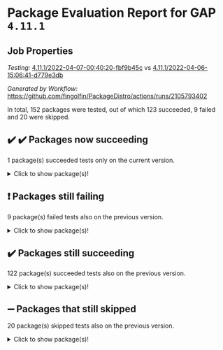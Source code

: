 # Package Evaluation Report for GAP `4.11.1`

## Job Properties

*Testing:* [4.11.1/2022-04-07-00:40:20-fbf9b45c](https://github.com/fingolfin/PackageDistro/blob/data/reports/4.11.1/2022-04-07-00:40:20-fbf9b45c) vs [4.11.1/2022-04-06-15:06:41-d779e3db](https://github.com/fingolfin/PackageDistro/blob/data/reports/4.11.1/2022-04-06-15:06:41-d779e3db)

*Generated by Workflow:* https://github.com/fingolfin/PackageDistro/actions/runs/2105793402

In total, 152 packages were tested, out of which 123 succeeded, 9 failed and 20 were skipped.

## :heavy_check_mark: :heavy_check_mark: Packages now succeeding

1 package(s) succeeded tests only on the current version.<details> <summary>Click to show package(s)!</summary>

- corelg 1.56 [(success)](https://github.com/fingolfin/PackageDistro/runs/5860405459?check_suite_focus=true) vs corelg 1.55 [(skipped)](https://github.com/fingolfin/PackageDistro/runs/5852842967?check_suite_focus=true) <br>
</details>

## :exclamation: Packages still failing

9 package(s) failed tests also on the previous version.<details> <summary>Click to show package(s)!</summary>

- fining 1.4.1 [(failure)](https://github.com/fingolfin/PackageDistro/runs/5860406421?check_suite_focus=true)<br>
- francy 1.2.4 [(failure)](https://github.com/fingolfin/PackageDistro/runs/5860406660?check_suite_focus=true)<br>
- hap 1.38 [(failure)](https://github.com/fingolfin/PackageDistro/runs/5860407095?check_suite_focus=true)<br>
- normalizinterface 1.3.2 [(failure)](https://github.com/fingolfin/PackageDistro/runs/5860408427?check_suite_focus=true)<br>
- packagemanager 1.2 [(failure)](https://github.com/fingolfin/PackageDistro/runs/5860408705?check_suite_focus=true)<br>
- recog 1.3.2 [(failure)](https://github.com/fingolfin/PackageDistro/runs/5860409494?check_suite_focus=true)<br>
- transgrp 3.6.1 [(failure)](https://github.com/fingolfin/PackageDistro/runs/5860410223?check_suite_focus=true)<br>
- unitlib 4.0.0 [(failure)](https://github.com/fingolfin/PackageDistro/runs/5860410330?check_suite_focus=true)<br>
- yangbaxter 0.9.0 [(failure)](https://github.com/fingolfin/PackageDistro/runs/5860410568?check_suite_focus=true)<br>
</details>

## :heavy_check_mark: Packages still succeeding

122 package(s) succeeded tests also on the previous version.<details> <summary>Click to show package(s)!</summary>

- ace 5.4 [(success)](https://github.com/fingolfin/PackageDistro/runs/5860404373?check_suite_focus=true)<br>
- aclib 1.3.2 [(success)](https://github.com/fingolfin/PackageDistro/runs/5860404417?check_suite_focus=true)<br>
- agt 0.2 [(success)](https://github.com/fingolfin/PackageDistro/runs/5860404480?check_suite_focus=true)<br>
- alnuth 3.2.1 [(success)](https://github.com/fingolfin/PackageDistro/runs/5860404528?check_suite_focus=true)<br>
- anupq 3.2.6 [(success)](https://github.com/fingolfin/PackageDistro/runs/5860404662?check_suite_focus=true)<br>
- atlasrep 2.1.2 [(success)](https://github.com/fingolfin/PackageDistro/runs/5860404740?check_suite_focus=true)<br>
- autodoc 2022.03.10 [(success)](https://github.com/fingolfin/PackageDistro/runs/5860404842?check_suite_focus=true)<br>
- automata 1.15 [(success)](https://github.com/fingolfin/PackageDistro/runs/5860404905?check_suite_focus=true)<br>
- automgrp 1.3.2 [(success)](https://github.com/fingolfin/PackageDistro/runs/5860404969?check_suite_focus=true)<br>
- autpgrp 1.10.2 [(success)](https://github.com/fingolfin/PackageDistro/runs/5860405026?check_suite_focus=true)<br>
- cap 2022.04-01 [(success)](https://github.com/fingolfin/PackageDistro/runs/5860405093?check_suite_focus=true)<br>
- caratinterface 2.3.3 [(success)](https://github.com/fingolfin/PackageDistro/runs/5860405162?check_suite_focus=true)<br>
- cddinterface 2020.06.24 [(success)](https://github.com/fingolfin/PackageDistro/runs/5860405235?check_suite_focus=true)<br>
- circle 1.6.4 [(success)](https://github.com/fingolfin/PackageDistro/runs/5860405302?check_suite_focus=true)<br>
- cohomolo 1.6.10 [(success)](https://github.com/fingolfin/PackageDistro/runs/5860405360?check_suite_focus=true)<br>
- congruence 1.2.3 [(success)](https://github.com/fingolfin/PackageDistro/runs/5860405413?check_suite_focus=true)<br>
- crime 1.6 [(success)](https://github.com/fingolfin/PackageDistro/runs/5860405523?check_suite_focus=true)<br>
- crisp 1.4.5 [(success)](https://github.com/fingolfin/PackageDistro/runs/5860405573?check_suite_focus=true)<br>
- crypting 0.10 [(success)](https://github.com/fingolfin/PackageDistro/runs/5860405627?check_suite_focus=true)<br>
- cryst 4.1.24 [(success)](https://github.com/fingolfin/PackageDistro/runs/5860405673?check_suite_focus=true)<br>
- crystcat 1.1.9 [(success)](https://github.com/fingolfin/PackageDistro/runs/5860405722?check_suite_focus=true)<br>
- ctbllib 1.3.3 [(success)](https://github.com/fingolfin/PackageDistro/runs/5860405764?check_suite_focus=true)<br>
- cubefree 1.19 [(success)](https://github.com/fingolfin/PackageDistro/runs/5860405810?check_suite_focus=true)<br>
- curlinterface 2.2.2 [(success)](https://github.com/fingolfin/PackageDistro/runs/5860405857?check_suite_focus=true)<br>
- cvec 2.7.5 [(success)](https://github.com/fingolfin/PackageDistro/runs/5860405900?check_suite_focus=true)<br>
- datastructures 0.2.7 [(success)](https://github.com/fingolfin/PackageDistro/runs/5860405955?check_suite_focus=true)<br>
- deepthought 1.0.5 [(success)](https://github.com/fingolfin/PackageDistro/runs/5860405998?check_suite_focus=true)<br>
- design 1.7 [(success)](https://github.com/fingolfin/PackageDistro/runs/5860406037?check_suite_focus=true)<br>
- difsets 2.3.1 [(success)](https://github.com/fingolfin/PackageDistro/runs/5860406087?check_suite_focus=true)<br>
- digraphs 1.5.2 [(success)](https://github.com/fingolfin/PackageDistro/runs/5860406130?check_suite_focus=true)<br>
- edim 1.3.5 [(success)](https://github.com/fingolfin/PackageDistro/runs/5860406179?check_suite_focus=true)<br>
- example 4.3.0 [(success)](https://github.com/fingolfin/PackageDistro/runs/5860406228?check_suite_focus=true)<br>
- factint 1.6.3 [(success)](https://github.com/fingolfin/PackageDistro/runs/5860406281?check_suite_focus=true)<br>
- ferret 1.0.7 [(success)](https://github.com/fingolfin/PackageDistro/runs/5860406334?check_suite_focus=true)<br>
- fga 1.4.0 [(success)](https://github.com/fingolfin/PackageDistro/runs/5860406378?check_suite_focus=true)<br>
- float 1.0.3 [(success)](https://github.com/fingolfin/PackageDistro/runs/5860406461?check_suite_focus=true)<br>
- format 1.4.3 [(success)](https://github.com/fingolfin/PackageDistro/runs/5860406516?check_suite_focus=true)<br>
- forms 1.2.7 [(success)](https://github.com/fingolfin/PackageDistro/runs/5860406555?check_suite_focus=true)<br>
- fplsa 1.2.5 [(success)](https://github.com/fingolfin/PackageDistro/runs/5860406597?check_suite_focus=true)<br>
- fr 2.4.8 [(success)](https://github.com/fingolfin/PackageDistro/runs/5860406622?check_suite_focus=true)<br>
- fwtree 1.3 [(success)](https://github.com/fingolfin/PackageDistro/runs/5860406686?check_suite_focus=true)<br>
- gbnp 1.0.5 [(success)](https://github.com/fingolfin/PackageDistro/runs/5860406726?check_suite_focus=true)<br>
- generalizedmorphismsforcap 2022.03-03 [(success)](https://github.com/fingolfin/PackageDistro/runs/5860406765?check_suite_focus=true)<br>
- genss 1.6.6 [(success)](https://github.com/fingolfin/PackageDistro/runs/5860406805?check_suite_focus=true)<br>
- gradedringforhomalg 2022.03-01 [(success)](https://github.com/fingolfin/PackageDistro/runs/5860406847?check_suite_focus=true)<br>
- grape 4.8.5 [(success)](https://github.com/fingolfin/PackageDistro/runs/5860406877?check_suite_focus=true)<br>
- groupoids 1.69 [(success)](https://github.com/fingolfin/PackageDistro/runs/5860406921?check_suite_focus=true)<br>
- grpconst 2.6.2 [(success)](https://github.com/fingolfin/PackageDistro/runs/5860406956?check_suite_focus=true)<br>
- guarana 0.96.3 [(success)](https://github.com/fingolfin/PackageDistro/runs/5860407002?check_suite_focus=true)<br>
- guava 3.15 [(success)](https://github.com/fingolfin/PackageDistro/runs/5860407055?check_suite_focus=true)<br>
- hapcryst 0.1.14 [(success)](https://github.com/fingolfin/PackageDistro/runs/5860407127?check_suite_focus=true)<br>
- hecke 1.5.3 [(success)](https://github.com/fingolfin/PackageDistro/runs/5860407164?check_suite_focus=true)<br>
- help 3.5 [(success)](https://github.com/fingolfin/PackageDistro/runs/5860407218?check_suite_focus=true)<br>
- idrel 2.43 [(success)](https://github.com/fingolfin/PackageDistro/runs/5860407265?check_suite_focus=true)<br>
- images 1.3.1 [(success)](https://github.com/fingolfin/PackageDistro/runs/5860407308?check_suite_focus=true)<br>
- intpic 0.2.4 [(success)](https://github.com/fingolfin/PackageDistro/runs/5860407349?check_suite_focus=true)<br>
- io 4.7.2 [(success)](https://github.com/fingolfin/PackageDistro/runs/5860407390?check_suite_focus=true)<br>
- irredsol 1.4.3 [(success)](https://github.com/fingolfin/PackageDistro/runs/5860407445?check_suite_focus=true)<br>
- json 2.1.0 [(success)](https://github.com/fingolfin/PackageDistro/runs/5860407489?check_suite_focus=true)<br>
- jupyterkernel 1.4.1 [(success)](https://github.com/fingolfin/PackageDistro/runs/5860407530?check_suite_focus=true)<br>
- jupyterviz 1.5.1 [(success)](https://github.com/fingolfin/PackageDistro/runs/5860407587?check_suite_focus=true)<br>
- kan 1.34 [(success)](https://github.com/fingolfin/PackageDistro/runs/5860407649?check_suite_focus=true)<br>
- kbmag 1.5.9 [(success)](https://github.com/fingolfin/PackageDistro/runs/5860407696?check_suite_focus=true)<br>
- laguna 3.9.4 [(success)](https://github.com/fingolfin/PackageDistro/runs/5860407748?check_suite_focus=true)<br>
- liealgdb 2.2.1 [(success)](https://github.com/fingolfin/PackageDistro/runs/5860407803?check_suite_focus=true)<br>
- liepring 1.9.2 [(success)](https://github.com/fingolfin/PackageDistro/runs/5860407852?check_suite_focus=true)<br>
- liering 2.4.2 [(success)](https://github.com/fingolfin/PackageDistro/runs/5860407890?check_suite_focus=true)<br>
- linearalgebraforcap 2022.04-01 [(success)](https://github.com/fingolfin/PackageDistro/runs/5860407929?check_suite_focus=true)<br>
- loops 3.4.1 [(success)](https://github.com/fingolfin/PackageDistro/runs/5860407972?check_suite_focus=true)<br>
- lpres 1.0.3 [(success)](https://github.com/fingolfin/PackageDistro/runs/5860408000?check_suite_focus=true)<br>
- majoranaalgebras 1.4 [(success)](https://github.com/fingolfin/PackageDistro/runs/5860408031?check_suite_focus=true)<br>
- mapclass 1.4.5 [(success)](https://github.com/fingolfin/PackageDistro/runs/5860408074?check_suite_focus=true)<br>
- matgrp 0.64 [(success)](https://github.com/fingolfin/PackageDistro/runs/5860408104?check_suite_focus=true)<br>
- modisom 2.5.1 [(success)](https://github.com/fingolfin/PackageDistro/runs/5860408145?check_suite_focus=true)<br>
- modulepresentationsforcap 2022.03-02 [(success)](https://github.com/fingolfin/PackageDistro/runs/5860408189?check_suite_focus=true)<br>
- monoidalcategories 2022.03-02 [(success)](https://github.com/fingolfin/PackageDistro/runs/5860408228?check_suite_focus=true)<br>
- nconvex 2020.11-04 [(success)](https://github.com/fingolfin/PackageDistro/runs/5860408278?check_suite_focus=true)<br>
- nilmat 1.4.1 [(success)](https://github.com/fingolfin/PackageDistro/runs/5860408317?check_suite_focus=true)<br>
- nock 1.5 [(success)](https://github.com/fingolfin/PackageDistro/runs/5860408373?check_suite_focus=true)<br>
- nq 2.5.8 [(success)](https://github.com/fingolfin/PackageDistro/runs/5860408488?check_suite_focus=true)<br>
- numericalsgps 1.3.0 [(success)](https://github.com/fingolfin/PackageDistro/runs/5860408551?check_suite_focus=true)<br>
- openmath 11.5.0 [(success)](https://github.com/fingolfin/PackageDistro/runs/5860408592?check_suite_focus=true)<br>
- orb 4.8.4 [(success)](https://github.com/fingolfin/PackageDistro/runs/5860408651?check_suite_focus=true)<br>
- patternclass 2.4.2 [(success)](https://github.com/fingolfin/PackageDistro/runs/5860408762?check_suite_focus=true)<br>
- permut 2.0.4 [(success)](https://github.com/fingolfin/PackageDistro/runs/5860408831?check_suite_focus=true)<br>
- polenta 1.3.10 [(success)](https://github.com/fingolfin/PackageDistro/runs/5860408905?check_suite_focus=true)<br>
- polymaking 0.8.6 [(success)](https://github.com/fingolfin/PackageDistro/runs/5860408969?check_suite_focus=true)<br>
- primgrp 3.4.1 [(success)](https://github.com/fingolfin/PackageDistro/runs/5860409049?check_suite_focus=true)<br>
- profiling 2.5.0 [(success)](https://github.com/fingolfin/PackageDistro/runs/5860409099?check_suite_focus=true)<br>
- qpa 1.33 [(success)](https://github.com/fingolfin/PackageDistro/runs/5860409164?check_suite_focus=true)<br>
- quagroup 1.8.3 [(success)](https://github.com/fingolfin/PackageDistro/runs/5860409211?check_suite_focus=true)<br>
- radiroot 2.9 [(success)](https://github.com/fingolfin/PackageDistro/runs/5860409321?check_suite_focus=true)<br>
- rcwa 4.6.4 [(success)](https://github.com/fingolfin/PackageDistro/runs/5860409403?check_suite_focus=true)<br>
- rds 1.8 [(success)](https://github.com/fingolfin/PackageDistro/runs/5860409446?check_suite_focus=true)<br>
- repndecomp 1.2.1 [(success)](https://github.com/fingolfin/PackageDistro/runs/5860409540?check_suite_focus=true)<br>
- repsn 3.1.0 [(success)](https://github.com/fingolfin/PackageDistro/runs/5860409576?check_suite_focus=true)<br>
- resclasses 4.7.2 [(success)](https://github.com/fingolfin/PackageDistro/runs/5860409611?check_suite_focus=true)<br>
- scscp 2.3.1 [(success)](https://github.com/fingolfin/PackageDistro/runs/5860409646?check_suite_focus=true)<br>
- semigroups 4.0.0 [(success)](https://github.com/fingolfin/PackageDistro/runs/5860409682?check_suite_focus=true)<br>
- sglppow 2.2 [(success)](https://github.com/fingolfin/PackageDistro/runs/5860409730?check_suite_focus=true)<br>
- sgpviz 0.999.5 [(success)](https://github.com/fingolfin/PackageDistro/runs/5860409762?check_suite_focus=true)<br>
- simpcomp 2.1.14 [(success)](https://github.com/fingolfin/PackageDistro/runs/5860409802?check_suite_focus=true)<br>
- singular 2020.12.18 [(success)](https://github.com/fingolfin/PackageDistro/runs/5860409825?check_suite_focus=true)<br>
- sla 1.5.3 [(success)](https://github.com/fingolfin/PackageDistro/runs/5860409863?check_suite_focus=true)<br>
- smallgrp 1.5 [(success)](https://github.com/fingolfin/PackageDistro/runs/5860409897?check_suite_focus=true)<br>
- smallsemi 0.6.13 [(success)](https://github.com/fingolfin/PackageDistro/runs/5860409935?check_suite_focus=true)<br>
- sonata 2.9.3 [(success)](https://github.com/fingolfin/PackageDistro/runs/5860409967?check_suite_focus=true)<br>
- sophus 1.25 [(success)](https://github.com/fingolfin/PackageDistro/runs/5860410016?check_suite_focus=true)<br>
- spinsym 1.5.2 [(success)](https://github.com/fingolfin/PackageDistro/runs/5860410045?check_suite_focus=true)<br>
- symbcompcc 1.3.2 [(success)](https://github.com/fingolfin/PackageDistro/runs/5860410075?check_suite_focus=true)<br>
- thelma 1.3 [(success)](https://github.com/fingolfin/PackageDistro/runs/5860410113?check_suite_focus=true)<br>
- tomlib 1.2.9 [(success)](https://github.com/fingolfin/PackageDistro/runs/5860410156?check_suite_focus=true)<br>
- toric 1.9.5 [(success)](https://github.com/fingolfin/PackageDistro/runs/5860410188?check_suite_focus=true)<br>
- ugaly 4.0.2 [(success)](https://github.com/fingolfin/PackageDistro/runs/5860410253?check_suite_focus=true)<br>
- unipot 1.5 [(success)](https://github.com/fingolfin/PackageDistro/runs/5860410285?check_suite_focus=true)<br>
- utils 0.72 [(success)](https://github.com/fingolfin/PackageDistro/runs/5860410362?check_suite_focus=true)<br>
- uuid 0.7 [(success)](https://github.com/fingolfin/PackageDistro/runs/5860410395?check_suite_focus=true)<br>
- walrus 0.9991 [(success)](https://github.com/fingolfin/PackageDistro/runs/5860410440?check_suite_focus=true)<br>
- wedderga 4.10.1 [(success)](https://github.com/fingolfin/PackageDistro/runs/5860410477?check_suite_focus=true)<br>
- xmod 2.86 [(success)](https://github.com/fingolfin/PackageDistro/runs/5860410504?check_suite_focus=true)<br>
- xmodalg 1.18 [(success)](https://github.com/fingolfin/PackageDistro/runs/5860410535?check_suite_focus=true)<br>
- zeromqinterface 0.13 [(success)](https://github.com/fingolfin/PackageDistro/runs/5860410601?check_suite_focus=true)<br>
</details>

## :heavy_minus_sign: Packages that still skipped

20 package(s) skipped tests also on the previous version.<details> <summary>Click to show package(s)!</summary>

- 4ti2interface 2022.03-01 [(skipped)](https://github.com/fingolfin/PackageDistro/runs/5860323358?check_suite_focus=true)<br>
- browse 1.8.14 [(skipped)](https://github.com/fingolfin/PackageDistro/runs/5860323358?check_suite_focus=true)<br>
- examplesforhomalg 2022.03-01 [(skipped)](https://github.com/fingolfin/PackageDistro/runs/5860323358?check_suite_focus=true)<br>
- gapdoc 1.6.5 [(skipped)](https://github.com/fingolfin/PackageDistro/runs/5860323358?check_suite_focus=true)<br>
- gauss 2022.03-01 [(skipped)](https://github.com/fingolfin/PackageDistro/runs/5860323358?check_suite_focus=true)<br>
- gaussforhomalg 2022.03-01 [(skipped)](https://github.com/fingolfin/PackageDistro/runs/5860323358?check_suite_focus=true)<br>
- gradedmodules 2022.03-01 [(skipped)](https://github.com/fingolfin/PackageDistro/runs/5860323358?check_suite_focus=true)<br>
- homalg 2022.03-01 [(skipped)](https://github.com/fingolfin/PackageDistro/runs/5860323358?check_suite_focus=true)<br>
- homalgtocas 2022.03-01 [(skipped)](https://github.com/fingolfin/PackageDistro/runs/5860323358?check_suite_focus=true)<br>
- io_forhomalg 2022.03-01 [(skipped)](https://github.com/fingolfin/PackageDistro/runs/5860323358?check_suite_focus=true)<br>
- itc 1.5.1 [(skipped)](https://github.com/fingolfin/PackageDistro/runs/5860323358?check_suite_focus=true)<br>
- localizeringforhomalg 2022.03-01 [(skipped)](https://github.com/fingolfin/PackageDistro/runs/5860323358?check_suite_focus=true)<br>
- matricesforhomalg 2022.03-02 [(skipped)](https://github.com/fingolfin/PackageDistro/runs/5860323358?check_suite_focus=true)<br>
- modules 2022.03-01 [(skipped)](https://github.com/fingolfin/PackageDistro/runs/5860323358?check_suite_focus=true)<br>
- polycyclic 2.16 [(skipped)](https://github.com/fingolfin/PackageDistro/runs/5860323358?check_suite_focus=true)<br>
- ringsforhomalg 2022.03-01 [(skipped)](https://github.com/fingolfin/PackageDistro/runs/5860323358?check_suite_focus=true)<br>
- sco 2022.03-01 [(skipped)](https://github.com/fingolfin/PackageDistro/runs/5860323358?check_suite_focus=true)<br>
- toolsforhomalg 2022.04-01 [(skipped)](https://github.com/fingolfin/PackageDistro/runs/5860323358?check_suite_focus=true)<br>
- toricvarieties 2022.03.23 [(skipped)](https://github.com/fingolfin/PackageDistro/runs/5860323358?check_suite_focus=true)<br>
- xgap 4.31 [(skipped)](https://github.com/fingolfin/PackageDistro/runs/5860323358?check_suite_focus=true)<br>
</details>

